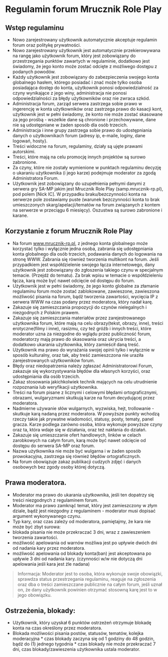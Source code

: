 # Regulamin forum Mrucznik Role Play

## Wstęp regulaminu
* Nowo zarejestrowany użytkownik automatycznie akceptuje regulamin forum oraz politykę prywatności.
* Nowo zarejestrowany użytkownik jest automatycznie przekierowywana na rangę jako użytkownik forum, który jest zobowiązany do przestrzegania punktów zawartych w regulaminie, dodatkowo jest świadomy, że jego konto może zostać odcięte z możliwego dostępu z podanych powodów.
* Każdy użytkownik jest zobowiązany do zabezpieczenia swojego konta globalnego hasłem, którego posiadać i znać może tylko osoba posiadająca dostęp do konta, użytkownik ponosi odpowiedzialność za czyny wynikające z jego winy, administracja nie ponosi odpowiedzialności za błędy użytkowników oraz nie zwraca szkód.
* Administracja forum, zarząd serwera zastrzega sobie prawo w ingerencję w konta użytkowników oraz zastrzega prawo do kasacji kont, użytkownik jest w pełni świadomy, że konto nie może zostać skasowane za jego prośbą - wszelkie dane są chronione i przechowywane, dane nie są udostępniane w żaden sposób dla osób trzecich.
* Administracja i inne grupy zastrzega sobie prawo do udostępniania danych o użytkownikach forum {adresy ip, e-maile, loginy, dane logowań, hosty}.
* Treści widoczne na forum, regulaminy, działy są ujęte prawami autorskimi.
* Treści, które mają na celu promocję innych projektów są surowo zabronione.
* Za czyny, które nie zostały wymienione w punktach regulaminu decyzję o ukaraniu użytkownika (i jego karze) podejmuje moderator za zgodą Administratora Forum.
* Użytkownik jest zobowiązany do uzupełnienia pełnymi danymi z serwera gry SA-MP jakim jest Mrucznik Role Play (samp.mrucznik-rp.pl), pod polem [Nick IC]. W przypadku braku/bezczynności konta na serwerze pole zostawiamy puste (warunek bezczynności konta to brak umieszczonych skarg/apelacji/tematów na forum związanych z kontem na serwerze w przeciągu 6 miesięcy). Oszustwa są surowo zabronione i karane.

## Korzystanie z forum Mrucznik Role Play
* Na forum www.mrucznik-rp.pl, z jednego konta globalnego może korzystać tylko i wyłącznie jedna osoba, zabrania się udostępniania konta globalnego dla osób trzecich, podawania danych do logowania na stronę WWW. Zabrania się również tworzenia multikont na forum. Jeśli przypadkiem jest współdzielenie swojego łącza internetowego, dany użytkownik jest zobowiązany do zgłoszenia takiego czynu w specjalnym temacie. (Przejdź do tematu). Za brak wpisu w temacie o współdzieleniu łącza, karą może być nawet odcięcie od dostępu do forum.
* Użytkownik jest w pełni świadomy, że jego konto globalne za złamanie regulaminu forum może zostać zablokowane, zawieszone, zawieszona możliwość pisania na forum, bądź tworzenia zawartości, wycięcia IP z serwera WWW na czas podany przez moderatora, który nadał karę.
* Zakazuje się zamieszczania propozycji do czynów nielegalnych i niezgodnych z Polskim prawem.
* Zakazuje się zamieszczania materiałów przez zarejestrowanego użytkownika forum, które mają na celu obrazy(tekst, obrazy, inne), treści erotyczne(filmy i inne), rasizmu, czy też gróźb i innych treści, które moderator uzna za niezgodne do wglądu przez publiczność forum, moderatorzy mają prawo do skasowania oraz ukrycia treści, a dodatkowo ukarania użytkownika, który zamieścił daną treść.
* Użytkownik ma prawo do wyrażania swojej opinii tylko i wyłącznie w sposób kulturalny, oraz tak, aby treść zamieszczona nie uraziła zarejestrowanych użytkowników forum.
* Błędy oraz niedopatrzenia należy zgłaszać Administratorowi Forum, zakazuje się wykorzystywania błędów dla własnych korzyści, oraz udostępniania dla osób trzecich.
* Zakaz stosowania jakichkolwiek technik mających na celu utrudnienie rozpoznania lub weryfikacji użytkownika.
* Treści na forum pisane z licznymi i celowymi błędami ortograficznymi, obrazami, wulgaryzmami skutkują karze na forum decydującej przez moderatora.
* Nadmierne używanie słów wulgarnych, wyzwiska, hejt, trollowanie - skutkuje karą nadaną przez moderatora. W powyższe punkty wchodzą rzeczy takie jak prywatne wiadomości, statusy, posty, tematy, panel gracza. Karze podlega zarówno osoba, która wykonuje powyższe czyny oraz ta, która wdaje się w działania, oraz też nakłania do działań.
* Zakazuje się umieszczanie ofert handlowych, linków w celach zarobkowych na całym forum, karą może być nawet odcięcie od dostępu do serwera SA-MP oraz forum.
* Nazwa użytkownika nie może być wulgarna i w żaden sposób prowokacyjna, zastrzega się również błędów ortograficznych.
* Na forum obowiązuje zakaz publikacji cudzych zdjęć i danych osobowych bez zgody osoby której dotyczą.

## Prawa moderatora.
* Moderator ma prawo do ukarania użytkownika, jeśli ten dopatrzy się treści niezgodnych z regulaminem forum.
* Moderator ma prawo zamknąć temat, który jest zamieszczony w złym dziale, bądź jest niezgodny z regulaminem - moderator musi dopisać argument wykonywanego czynu.
* Typ kary, oraz czas zależy od moderatora, pamiętajmy, że kara nie może być zbyt surowa:
* blokada pisania nie może przekraczać 3 dni, wraz z zawieszeniem tworzenia zawartości.
* możliwość apelowania od warnów możliwa jest po upływie dwóch dni od nadania kary przez moderatora.
* możliwość apelowania od blokady konta(ban) jest akceptowana po upływie 3 dni od nadania kary.
(czynności w/w nie dotyczą dni apelowania jeśli kara jest źle nadana)

>Informacja: Moderator jest to osoba, która wykonuje swoje obowiązki, sprawdza status przestrzegania regulaminu, reaguje na zgłoszenia oraz dba o treści zamieszczane publicznie na całym forum, jeśli uznał on, że dany użytkownik powinien otrzymać stosowną karę jest to w jego obowiązku.

## Ostrzeżenia, blokady:

* Użytkownik, który uzyskał 6 punktów ostrzeżeń otrzymuje blokadę konta na czas określony przez moderatora.
* Blokada możliwości pisania postów, statusów, tematów, kolejka moderacyjna * czas blokady zaczyna się od 1 godziny do 48 godzin, bądź do (1) jednego tygodnia * czas blokady nie może przekraczać 7 dni, czas blokady/zawieszenia użytkownika ustala moderator.
